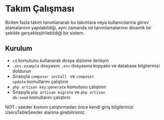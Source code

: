 # Takım Çalışması
Birden fazla takım tanımlanarak bu takımlara veya kullanıcılarına görev atamalarının yapılabildiği, aynı zamanda rol tanımlamalarının dinamik bir şekilde gerçekleştirilebildiği bir sistem.

## Kurulum
* <code>cd</code>  komutunu kullanarak  dosya dizinine ilerleyin
* <code>.env.example</code> dosyasını <code>.env</code> dosyasına kopyalın ve database bilgilerinizi doldurun
* Sırasıyla  <code>composer install </code> ve <code>composer update</code> komutlarını çalıştırın
* <code>php artisan key:generate</code> komutunu çalıştırın
* Sırasıyla <code>php artisan migrate</code> ve <code>php artisan db:seed</code> komutlarını çalıştırın

NOT : seeder kısmını çalıştırmadan önce kendi giriş bilgilerinizi UsersTableSeeder alanına girebilirsiniz.
